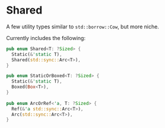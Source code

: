 # Shared

A few utility types similar to `std::borrow::Cow`, but more niche.

Currently includes the following:
```rust
pub enum Shared<T: ?Sized> {
  Static(&'static T),
  Shared(std::sync::Arc<T>),
}

pub enum StaticOrBoxed<T: ?Sized> {
  Static(&'static T),
  Boxed(Box<T>),
}
 
pub enum ArcOrRef<'a, T: ?Sized> {
  Ref(&'a std::sync::Arc<T>),
  Arc(std::sync::Arc<T>),
}
```
